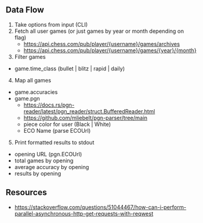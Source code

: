 ## Data Flow

1. Take options from input (CLI)
2. Fetch all user games (or just games by year or month depending on flag)
   - https://api.chess.com/pub/player/{username}/games/archives
   - https://api.chess.com/pub/player/{username}/games/{year}/{month}
3. Filter games
  - game.time_class (bullet | blitz | rapid | daily)
4. Map all games
  - game.accuracies
  - game.pgn
    - https://docs.rs/pgn-reader/latest/pgn_reader/struct.BufferedReader.html
    - https://github.com/mliebelt/pgn-parser/tree/main
    - piece color for user (Black | White)
    - ECO Name (parse ECOUrl)
5. Print formatted results to stdout
  - opening URL (pgn.ECOUrl)
  - total games by opening
  - average accuracy by opening
  - results by opening

## Resources
- https://stackoverflow.com/questions/51044467/how-can-i-perform-parallel-asynchronous-http-get-requests-with-reqwest

